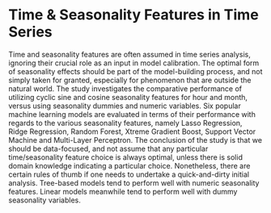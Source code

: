 # Time & Seasonality Features in Time Series

Time and seasonality features are often assumed in time series analysis, ignoring their crucial role as an input in model calibration. The optimal form of seasonality effects should be part of the model-building process, and not simply taken for granted, especially for phenomenon that are outside the natural world.
The study investigates the comparative performance of utilizing cyclic sine and cosine seasonality features for hour and month, versus using seasonality dummies and numeric variables. Six popular machine learning models are evaluated in terms of their performance with regards to the various seasonality features, namely Lasso Regression, Ridge Regression, Random Forest, Xtreme Gradient Boost, Support Vector Machine and Multi-Layer Perceptron. 
The conclusion of the study is that we should be data-focused, and not assume that any particular time/seasonality feature choice is always optimal, unless there is solid domain knowledge indicating a particular choice. Nonetheless, there are certain rules of thumb if one needs to undertake a quick-and-dirty initial analysis. Tree-based models tend to perform well with numeric seasonality features. Linear models meanwhile tend to perform well with dummy seasonality variables.
